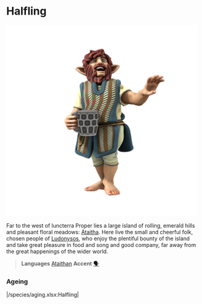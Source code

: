 # Halfling

![](halfling.png)

Far to the west of Iuncterra Proper lies a large island of rolling, emerald hills and pleasant floral meadows: [Átaitha](/places/ataitha/). Here live the small and cheerful folk, chosen people of [Ludonysos](/cosmology/daemons/seraphim/ludon), who enjoy the plentiful bounty of the island and take great pleasure in food and song and good company, far away from the great happenings of the wider world. 

> **Languages** [Ataithan](/languages/ataithan)
> **Accent** [🗣️](https://www.dialectsarchive.com/ireland-12)

### Ageing
|/species/aging.xlsx:Halfling|